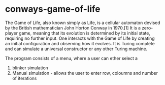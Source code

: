 # conways-game-of-life
The Game of Life, also known simply as Life, is a cellular automaton devised by the British mathematician John Horton Conway in 1970.[1]
It is a zero-player game, meaning that its evolution is determined by its initial state, 
requiring no further input. One interacts with the Game of Life by creating an initial configuration and observing how it evolves. 
It is Turing complete and can simulate a universal constructor or any other Turing machine.

The program consists of a menu, where a user can ether select a 
1) blinker simulation
2) Manual simulation - allows the user to enter row, coloumns and number of iterations
